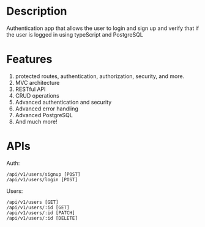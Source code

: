 # Description #
Authentication app that allows the user to login and sign up and verify that if the user is logged in using typeScript and PostgreSQL


# Features #

1. protected routes, authentication, authorization, security, and more. 
2. MVC architecture
3. RESTful API
4. CRUD operations
5. Advanced authentication and security
6. Advanced error handling
7. Advanced PostgreSQL 
8. And much more!
# APIs # 
Auth:
~~~
/api/v1/users/signup [POST]
/api/v1/users/login [POST]
~~~

Users:
~~~
/api/v1/users [GET] 
/api/v1/users/:id [GET]
/api/v1/users/:id [PATCH]  
/api/v1/users/:id [DELETE] 
~~~

